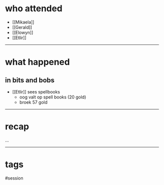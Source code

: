 # who attended

- [[Mikaela]]
- [[Gerald]]
- [[Elowyn]]
- [[Etlir]]

---
# what happened

## in bits and bobs
- [[Etlir]] sees spellbooks
	- oog valt op spell books (20 gold)
	- broek 57 gold

---
# recap

...

---
# tags

#session